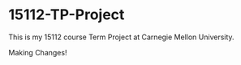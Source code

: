 # 15112-TP-Project
This is my 15112 course Term Project at Carnegie Mellon University.



Making Changes!
